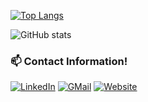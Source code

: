 [![Top Langs](https://github-readme-stats.vercel.app/api/top-langs/?username=wayne-kirk-schmidt&theme=cobalt&layout=compact)](https://github.com/wayne-kirk-schmidt/github-readme-stats)

![GitHub stats](https://github-readme-stats.vercel.app/api?username=wayne-kirk-schmidt&show_icons=true&theme=cobalt)


### :mailbox: Contact Information!
[![LinkedIn](https://img.shields.io/badge/LinkedIn-0077B5?style=for-the-badge&logo=linkedin&logoColor=white)](https://www.linkedin.com/in/waynekirkschmidt/)
[![GMail](https://img.shields.io/badge/Gmail-D14836?style=for-the-badge&logo=gmail&logoColor=white)](mailto:wayne.kirk.schmidt@gmail.com)
[![Website](https://img.shields.io/badge/website-000000?style=for-the-badge&logo=About.me&logoColor=white)](https://sites.google.com/view/waynekirkschmidt/)
